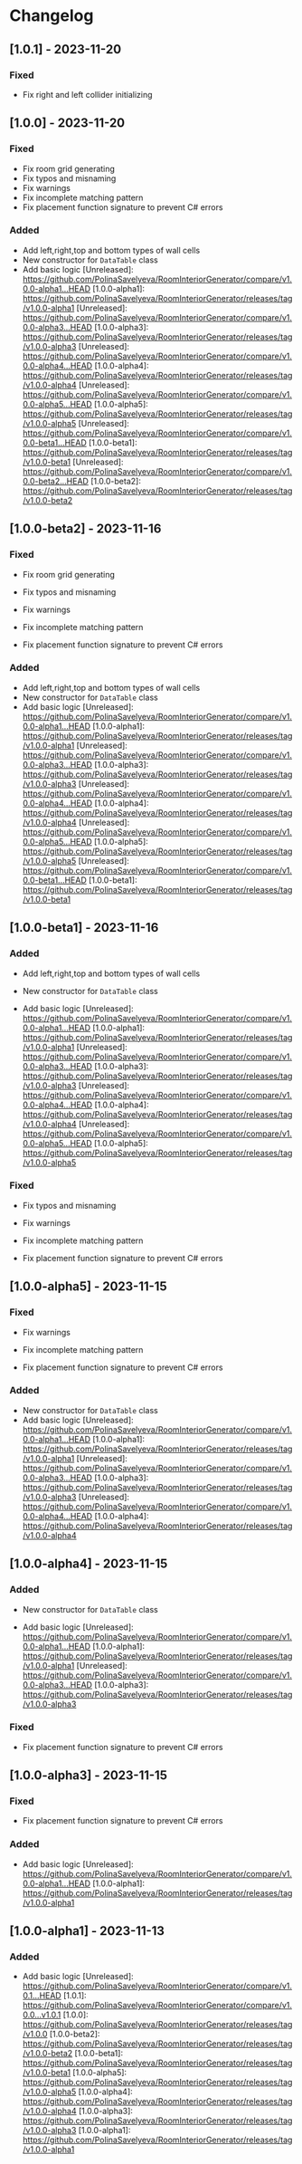 # Changelog

## [1.0.1] - 2023-11-20

### Fixed
- Fix right and left collider initializing

## [1.0.0] - 2023-11-20

### Fixed
- Fix room grid generating
- Fix typos and misnaming
- Fix warnings
- Fix incomplete matching pattern
- Fix placement function signature to prevent C# errors

### Added
- Add left,right,top and bottom types of wall cells
- New constructor for `DataTable` class
- Add basic logic
[Unreleased]: https://github.com/PolinaSavelyeva/RoomInteriorGenerator/compare/v1.0.0-alpha1...HEAD
[1.0.0-alpha1]: https://github.com/PolinaSavelyeva/RoomInteriorGenerator/releases/tag/v1.0.0-alpha1
[Unreleased]: https://github.com/PolinaSavelyeva/RoomInteriorGenerator/compare/v1.0.0-alpha3...HEAD
[1.0.0-alpha3]: https://github.com/PolinaSavelyeva/RoomInteriorGenerator/releases/tag/v1.0.0-alpha3
[Unreleased]: https://github.com/PolinaSavelyeva/RoomInteriorGenerator/compare/v1.0.0-alpha4...HEAD
[1.0.0-alpha4]: https://github.com/PolinaSavelyeva/RoomInteriorGenerator/releases/tag/v1.0.0-alpha4
[Unreleased]: https://github.com/PolinaSavelyeva/RoomInteriorGenerator/compare/v1.0.0-alpha5...HEAD
[1.0.0-alpha5]: https://github.com/PolinaSavelyeva/RoomInteriorGenerator/releases/tag/v1.0.0-alpha5
[Unreleased]: https://github.com/PolinaSavelyeva/RoomInteriorGenerator/compare/v1.0.0-beta1...HEAD
[1.0.0-beta1]: https://github.com/PolinaSavelyeva/RoomInteriorGenerator/releases/tag/v1.0.0-beta1
[Unreleased]: https://github.com/PolinaSavelyeva/RoomInteriorGenerator/compare/v1.0.0-beta2...HEAD
[1.0.0-beta2]: https://github.com/PolinaSavelyeva/RoomInteriorGenerator/releases/tag/v1.0.0-beta2

## [1.0.0-beta2] - 2023-11-16

### Fixed
- Fix room grid generating

- Fix typos and misnaming
- Fix warnings
- Fix incomplete matching pattern
- Fix placement function signature to prevent C# errors

### Added
- Add left,right,top and bottom types of wall cells
- New constructor for `DataTable` class
- Add basic logic
[Unreleased]: https://github.com/PolinaSavelyeva/RoomInteriorGenerator/compare/v1.0.0-alpha1...HEAD
[1.0.0-alpha1]: https://github.com/PolinaSavelyeva/RoomInteriorGenerator/releases/tag/v1.0.0-alpha1
[Unreleased]: https://github.com/PolinaSavelyeva/RoomInteriorGenerator/compare/v1.0.0-alpha3...HEAD
[1.0.0-alpha3]: https://github.com/PolinaSavelyeva/RoomInteriorGenerator/releases/tag/v1.0.0-alpha3
[Unreleased]: https://github.com/PolinaSavelyeva/RoomInteriorGenerator/compare/v1.0.0-alpha4...HEAD
[1.0.0-alpha4]: https://github.com/PolinaSavelyeva/RoomInteriorGenerator/releases/tag/v1.0.0-alpha4
[Unreleased]: https://github.com/PolinaSavelyeva/RoomInteriorGenerator/compare/v1.0.0-alpha5...HEAD
[1.0.0-alpha5]: https://github.com/PolinaSavelyeva/RoomInteriorGenerator/releases/tag/v1.0.0-alpha5
[Unreleased]: https://github.com/PolinaSavelyeva/RoomInteriorGenerator/compare/v1.0.0-beta1...HEAD
[1.0.0-beta1]: https://github.com/PolinaSavelyeva/RoomInteriorGenerator/releases/tag/v1.0.0-beta1

## [1.0.0-beta1] - 2023-11-16

### Added
- Add left,right,top and bottom types of wall cells

- New constructor for `DataTable` class
- Add basic logic
[Unreleased]: https://github.com/PolinaSavelyeva/RoomInteriorGenerator/compare/v1.0.0-alpha1...HEAD
[1.0.0-alpha1]: https://github.com/PolinaSavelyeva/RoomInteriorGenerator/releases/tag/v1.0.0-alpha1
[Unreleased]: https://github.com/PolinaSavelyeva/RoomInteriorGenerator/compare/v1.0.0-alpha3...HEAD
[1.0.0-alpha3]: https://github.com/PolinaSavelyeva/RoomInteriorGenerator/releases/tag/v1.0.0-alpha3
[Unreleased]: https://github.com/PolinaSavelyeva/RoomInteriorGenerator/compare/v1.0.0-alpha4...HEAD
[1.0.0-alpha4]: https://github.com/PolinaSavelyeva/RoomInteriorGenerator/releases/tag/v1.0.0-alpha4
[Unreleased]: https://github.com/PolinaSavelyeva/RoomInteriorGenerator/compare/v1.0.0-alpha5...HEAD
[1.0.0-alpha5]: https://github.com/PolinaSavelyeva/RoomInteriorGenerator/releases/tag/v1.0.0-alpha5

### Fixed
- Fix typos and misnaming

- Fix warnings
- Fix incomplete matching pattern
- Fix placement function signature to prevent C# errors

## [1.0.0-alpha5] - 2023-11-15

### Fixed
- Fix warnings
- Fix incomplete matching pattern

- Fix placement function signature to prevent C# errors

### Added
- New constructor for `DataTable` class
- Add basic logic
[Unreleased]: https://github.com/PolinaSavelyeva/RoomInteriorGenerator/compare/v1.0.0-alpha1...HEAD
[1.0.0-alpha1]: https://github.com/PolinaSavelyeva/RoomInteriorGenerator/releases/tag/v1.0.0-alpha1
[Unreleased]: https://github.com/PolinaSavelyeva/RoomInteriorGenerator/compare/v1.0.0-alpha3...HEAD
[1.0.0-alpha3]: https://github.com/PolinaSavelyeva/RoomInteriorGenerator/releases/tag/v1.0.0-alpha3
[Unreleased]: https://github.com/PolinaSavelyeva/RoomInteriorGenerator/compare/v1.0.0-alpha4...HEAD
[1.0.0-alpha4]: https://github.com/PolinaSavelyeva/RoomInteriorGenerator/releases/tag/v1.0.0-alpha4

## [1.0.0-alpha4] - 2023-11-15

### Added
- New constructor for `DataTable` class

- Add basic logic
[Unreleased]: https://github.com/PolinaSavelyeva/RoomInteriorGenerator/compare/v1.0.0-alpha1...HEAD
[1.0.0-alpha1]: https://github.com/PolinaSavelyeva/RoomInteriorGenerator/releases/tag/v1.0.0-alpha1
[Unreleased]: https://github.com/PolinaSavelyeva/RoomInteriorGenerator/compare/v1.0.0-alpha3...HEAD
[1.0.0-alpha3]: https://github.com/PolinaSavelyeva/RoomInteriorGenerator/releases/tag/v1.0.0-alpha3

### Fixed
- Fix placement function signature to prevent C# errors

## [1.0.0-alpha3] - 2023-11-15

### Fixed
- Fix placement function signature to prevent C# errors

### Added
- Add basic logic
[Unreleased]: https://github.com/PolinaSavelyeva/RoomInteriorGenerator/compare/v1.0.0-alpha1...HEAD
[1.0.0-alpha1]: https://github.com/PolinaSavelyeva/RoomInteriorGenerator/releases/tag/v1.0.0-alpha1

## [1.0.0-alpha1] - 2023-11-13

### Added
- Add basic logic
[Unreleased]: https://github.com/PolinaSavelyeva/RoomInteriorGenerator/compare/v1.0.1...HEAD
[1.0.1]: https://github.com/PolinaSavelyeva/RoomInteriorGenerator/compare/v1.0.0...v1.0.1
[1.0.0]: https://github.com/PolinaSavelyeva/RoomInteriorGenerator/releases/tag/v1.0.0
[1.0.0-beta2]: https://github.com/PolinaSavelyeva/RoomInteriorGenerator/releases/tag/v1.0.0-beta2
[1.0.0-beta1]: https://github.com/PolinaSavelyeva/RoomInteriorGenerator/releases/tag/v1.0.0-beta1
[1.0.0-alpha5]: https://github.com/PolinaSavelyeva/RoomInteriorGenerator/releases/tag/v1.0.0-alpha5
[1.0.0-alpha4]: https://github.com/PolinaSavelyeva/RoomInteriorGenerator/releases/tag/v1.0.0-alpha4
[1.0.0-alpha3]: https://github.com/PolinaSavelyeva/RoomInteriorGenerator/releases/tag/v1.0.0-alpha3
[1.0.0-alpha1]: https://github.com/PolinaSavelyeva/RoomInteriorGenerator/releases/tag/v1.0.0-alpha1
